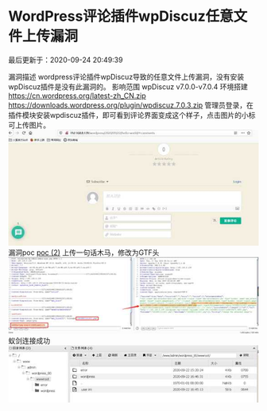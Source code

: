 # WordPress评论插件wpDiscuz任意文件上传漏洞

最后更新于：2020-09-24 20:49:39

漏洞描述
wordpress评论插件wpDiscuz导致的任意文件上传漏洞，没有安装wpDiscuz插件是没有此漏洞的。
影响范围
wpDiscuz v7.0.0-v7.0.4
环境搭建
https://cn.wordpress.org/latest-zh_CN.zip
https://downloads.wordpress.org/plugin/wpdiscuz.7.0.3.zip
管理员登录，在插件模块安装wpdiscuz插件，即可看到评论界面变成这个样子，点击图片的小标可上传图片。
![img](wordpress%E8%AF%84%E8%AE%BA%E6%8F%92%E4%BB%B6wpDiscuz%E4%BB%BB%E6%84%8F%E6%96%87%E4%BB%B6%E4%B8%8A%E4%BC%A0%E6%BC%8F%E6%B4%9E/wp_editor_md_c812f626a0e2b2236eba98f0dbc44e62.jpg)
漏洞poc
[poc (2)](https://www.bylibrary.cn/wp-content/uploads/2020/09/poc-2-1.txt)
上传一句话木马，修改为GTF头
![img](wordpress%E8%AF%84%E8%AE%BA%E6%8F%92%E4%BB%B6wpDiscuz%E4%BB%BB%E6%84%8F%E6%96%87%E4%BB%B6%E4%B8%8A%E4%BC%A0%E6%BC%8F%E6%B4%9E/wp_editor_md_26cd0f7846ca4dc67068c848dedd9e9b.jpg)
蚁剑连接成功
![img](wordpress%E8%AF%84%E8%AE%BA%E6%8F%92%E4%BB%B6wpDiscuz%E4%BB%BB%E6%84%8F%E6%96%87%E4%BB%B6%E4%B8%8A%E4%BC%A0%E6%BC%8F%E6%B4%9E/wp_editor_md_93476dc9f2edfe4c3d72c963f7607175.jpg)